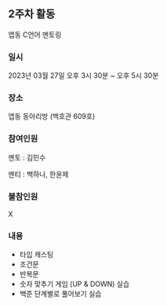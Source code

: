## 2주차 활동

앱동 C언어 멘토링

### 일시

2023년 03월 27일 오후 3시 30분 ~ 오후 5시 30분

### 장소

앱동 동아리방 (백호관 609호)

### 참여인원

멘토 : 김민수

멘티 : 백하나, 한윤제

### 불참인원

X

### 내용

- 타입 캐스팅
- 조건문
- 반복문
- 숫자 맞추기 게임 (UP & DOWN) 실습
- 백준 단계별로 풀어보기 실습
